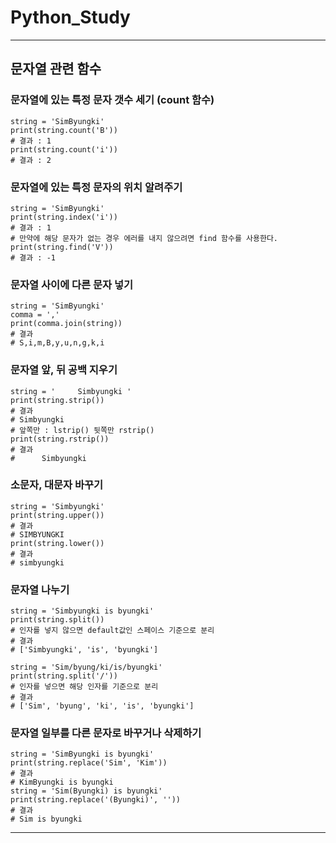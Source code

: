 # Python_Study
---
## 문자열 관련 함수

### 문자열에 있는 특정 문자 갯수 세기 (count 함수)
<pre><code>string = 'SimByungki'
print(string.count('B'))
# 결과 : 1
print(string.count('i'))
# 결과 : 2</code></pre>

### 문자열에 있는 특정 문자의 위치 알려주기
<pre><code>string = 'SimByungki'
print(string.index('i'))
# 결과 : 1
# 만약에 해당 문자가 없는 경우 에러를 내지 않으려면 find 함수를 사용한다.
print(string.find('V'))
# 결과 : -1</code></pre>

### 문자열 사이에 다른 문자 넣기
<pre><code>string = 'SimByungki'
comma = ','
print(comma.join(string))
# 결과 
# S,i,m,B,y,u,n,g,k,i</code></pre>

### 문자열 앞, 뒤 공백 지우기
<pre><code>string = '     Simbyungki '
print(string.strip())
# 결과 
# Simbyungki
# 앞쪽만 : lstrip() 뒷쪽만 rstrip()
print(string.rstrip())
# 결과
#      Simbyungki</code></pre>

### 소문자, 대문자 바꾸기
<pre><code>string = 'Simbyungki'
print(string.upper())
# 결과
# SIMBYUNGKI
print(string.lower())
# 결과
# simbyungki</code></pre>

### 문자열 나누기
<pre><code>string = 'Simbyungki is byungki'
print(string.split())
# 인자를 넣지 않으면 default값인 스페이스 기준으로 분리
# 결과
# ['Simbyungki', 'is', 'byungki']

string = 'Sim/byung/ki/is/byungki'
print(string.split('/'))
# 인자를 넣으면 해당 인자를 기준으로 분리
# 결과
# ['Sim', 'byung', 'ki', 'is', 'byungki']</code></pre>

### 문자열 일부를 다른 문자로 바꾸거나 삭제하기
<pre><code>string = 'SimByungki is byungki'
print(string.replace('Sim', 'Kim'))
# 결과
# KimByungki is byungki
string = 'Sim(Byungki) is byungki'
print(string.replace('(Byungki)', ''))
# 결과
# Sim is byungki</code></pre>
---